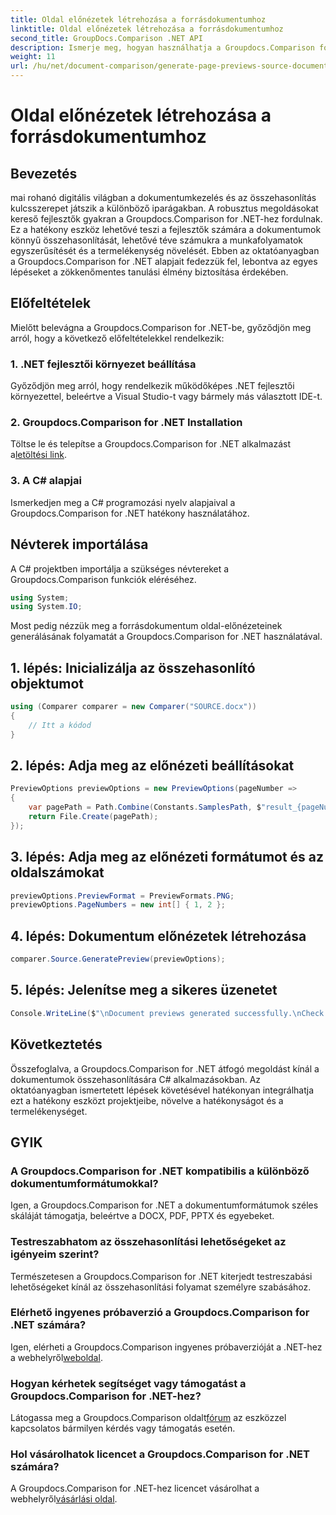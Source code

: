 ```yaml
---
title: Oldal előnézetek létrehozása a forrásdokumentumhoz
linktitle: Oldal előnézetek létrehozása a forrásdokumentumhoz
second_title: GroupDocs.Comparison .NET API
description: Ismerje meg, hogyan használhatja a Groupdocs.Comparison for .NET alkalmazást a dokumentum-összehasonlítási folyamatok hatékony egyszerűsítésére a C#-projektekben.
weight: 11
url: /hu/net/document-comparison/generate-page-previews-source-document/
---
```


# Oldal előnézetek létrehozása a forrásdokumentumhoz

## Bevezetés
mai rohanó digitális világban a dokumentumkezelés és az összehasonlítás kulcsszerepet játszik a különböző iparágakban. A robusztus megoldásokat kereső fejlesztők gyakran a Groupdocs.Comparison for .NET-hez fordulnak. Ez a hatékony eszköz lehetővé teszi a fejlesztők számára a dokumentumok könnyű összehasonlítását, lehetővé téve számukra a munkafolyamatok egyszerűsítését és a termelékenység növelését. Ebben az oktatóanyagban a Groupdocs.Comparison for .NET alapjait fedezzük fel, lebontva az egyes lépéseket a zökkenőmentes tanulási élmény biztosítása érdekében.
## Előfeltételek
Mielőtt belevágna a Groupdocs.Comparison for .NET-be, győződjön meg arról, hogy a következő előfeltételekkel rendelkezik:
### 1. .NET fejlesztői környezet beállítása
Győződjön meg arról, hogy rendelkezik működőképes .NET fejlesztői környezettel, beleértve a Visual Studio-t vagy bármely más választott IDE-t.
### 2. Groupdocs.Comparison for .NET Installation
 Töltse le és telepítse a Groupdocs.Comparison for .NET alkalmazást a[letöltési link](https://releases.groupdocs.com/comparison/net/).
### 3. A C# alapjai
Ismerkedjen meg a C# programozási nyelv alapjaival a Groupdocs.Comparison for .NET hatékony használatához.

## Névterek importálása
A C# projektben importálja a szükséges névtereket a Groupdocs.Comparison funkciók eléréséhez.

```csharp
using System;
using System.IO;
```

Most pedig nézzük meg a forrásdokumentum oldal-előnézeteinek generálásának folyamatát a Groupdocs.Comparison for .NET használatával.
## 1. lépés: Inicializálja az összehasonlító objektumot
```csharp
using (Comparer comparer = new Comparer("SOURCE.docx"))
{
    // Itt a kódod
}
```
## 2. lépés: Adja meg az előnézeti beállításokat
```csharp
PreviewOptions previewOptions = new PreviewOptions(pageNumber =>
{
    var pagePath = Path.Combine(Constants.SamplesPath, $"result_{pageNumber}.png");
    return File.Create(pagePath);
});
```
## 3. lépés: Adja meg az előnézeti formátumot és az oldalszámokat
```csharp
previewOptions.PreviewFormat = PreviewFormats.PNG;
previewOptions.PageNumbers = new int[] { 1, 2 };
```
## 4. lépés: Dokumentum előnézetek létrehozása
```csharp
comparer.Source.GeneratePreview(previewOptions);
```
## 5. lépés: Jelenítse meg a sikeres üzenetet
```csharp
Console.WriteLine($"\nDocument previews generated successfully.\nCheck output in {Directory.GetCurrentDirectory()}.");
```

## Következtetés
Összefoglalva, a Groupdocs.Comparison for .NET átfogó megoldást kínál a dokumentumok összehasonlítására C# alkalmazásokban. Az oktatóanyagban ismertetett lépések követésével hatékonyan integrálhatja ezt a hatékony eszközt projektjeibe, növelve a hatékonyságot és a termelékenységet.
## GYIK
### A Groupdocs.Comparison for .NET kompatibilis a különböző dokumentumformátumokkal?
Igen, a Groupdocs.Comparison for .NET a dokumentumformátumok széles skáláját támogatja, beleértve a DOCX, PDF, PPTX és egyebeket.
### Testreszabhatom az összehasonlítási lehetőségeket az igényeim szerint?
Természetesen a Groupdocs.Comparison for .NET kiterjedt testreszabási lehetőségeket kínál az összehasonlítási folyamat személyre szabásához.
### Elérhető ingyenes próbaverzió a Groupdocs.Comparison for .NET számára?
 Igen, elérheti a Groupdocs.Comparison ingyenes próbaverzióját a .NET-hez a webhelyről[weboldal](https://releases.groupdocs.com/).
### Hogyan kérhetek segítséget vagy támogatást a Groupdocs.Comparison for .NET-hez?
 Látogassa meg a Groupdocs.Comparison oldalt[fórum](https://forum.groupdocs.com/c/comparison/12) az eszközzel kapcsolatos bármilyen kérdés vagy támogatás esetén.
### Hol vásárolhatok licencet a Groupdocs.Comparison for .NET számára?
 A Groupdocs.Comparison for .NET-hez licencet vásárolhat a webhelyről[vásárlási oldal](https://purchase.groupdocs.com/buy).